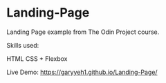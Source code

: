 # Landing-Page

Landing Page example from The Odin Project course.

Skills used:

HTML
CSS + Flexbox

Live Demo: https://garyyeh1.github.io/Landing-Page/